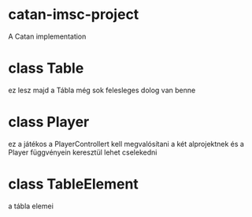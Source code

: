 # catan-imsc-project
A Catan implementation

# class Table 
ez lesz majd a Tábla még sok felesleges dolog van benne
# class Player 
ez a játékos a PlayerControllert kell megvalósítani a két alprojektnek és a Player függvényein keresztül lehet cselekedni
# class TableElement
a tábla elemei
 
